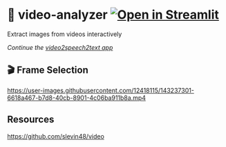 # 🎥 video-analyzer [![Open in Streamlit](https://static.streamlit.io/badges/streamlit_badge_black_white.svg)](https://share.streamlit.io/slevin48/video-analyzer/main) 
Extract images from videos interactively 

*Continue the [video2speech2text app](https://github.com/slevin48/video2speech2text)*

## 🎬 Frame Selection

https://user-images.githubusercontent.com/12418115/143237301-6618a467-b7d8-40cb-8901-4c06ba911b8a.mp4


## Resources
https://github.com/slevin48/video

